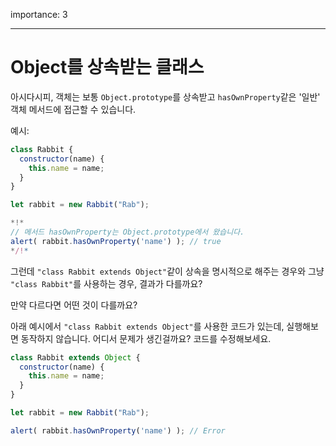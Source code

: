 importance: 3

---

# Object를 상속받는 클래스

아시다시피, 객체는 보통 `Object.prototype`를 상속받고 `hasOwnProperty`같은 '일반' 객체 메서드에 접근할 수 있습니다.

예시:

```js run
class Rabbit {
  constructor(name) {
    this.name = name;
  }
}

let rabbit = new Rabbit("Rab");

*!*
// 메서드 hasOwnProperty는 Object.prototype에서 왔습니다.
alert( rabbit.hasOwnProperty('name') ); // true
*/!*
```

그런데 `"class Rabbit extends Object"`같이 상속을 명시적으로 해주는 경우와 그냥 `"class Rabbit"`를 사용하는 경우, 결과가 다를까요? 

만약 다르다면 어떤 것이 다를까요?

아래 예시에서 `"class Rabbit extends Object"`를 사용한 코드가 있는데, 실행해보면 동작하지 않습니다. 어디서 문제가 생긴걸까요? 코드를 수정해보세요.

```js
class Rabbit extends Object {
  constructor(name) {
    this.name = name;
  }
}

let rabbit = new Rabbit("Rab");

alert( rabbit.hasOwnProperty('name') ); // Error
```

